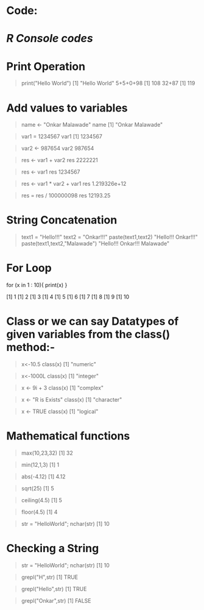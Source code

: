 Code:
=====
***R Console codes***
=====================

Print Operation
===============
> print("Hello World")
[1] "Hello World"
> 5+5+0+98
[1] 108
> 32+87
[1] 119

Add values to variables
=======================
> name <- "Onkar Malawade"
> name
[1] "Onkar Malawade"

> var1 = 1234567
> var1
[1] 1234567

> var2 <- 987654
> var2
 987654

> res <- var1 + var2
> res
 2222221

> res <- var1 
> res
 1234567

> res <- var1 * var2 + var1
> res
 1.219326e+12

> res = res / 100000098
> res
 12193.25

String Concatenation
====================
> text1 = "Hello!!!"
> text2 = "Onkar!!!"
> paste(text1,text2)
 "Hello!!! Onkar!!!"
> paste(text1,text2,"Malawade")
 "Hello!!! Onkar!!! Malawade"

For Loop
========
 for (x in 1 : 10){
 print(x)
 }

[1] 1
[1] 2
[1] 3
[1] 4
[1] 5
[1] 6
[1] 7
[1] 8
[1] 9
[1] 10

Class or we can say Datatypes of given variables from the class() method:-
=============================================================
> x<-10.5
> class(x)
[1] "numeric"

> x<-1000L
> class(x)
[1] "integer"

> x <- 9i + 3
> class(x)
[1] "complex"

> x <- "R is Exists"
> class(x)
[1] "character"

> x <- TRUE
> class(x)
[1] "logical"


Mathematical functions
=================
> max(10,23,32)
[1] 32

> min(12,1,3)
[1] 1

> abs(-4.12)
[1] 4.12

> sqrt(25)
[1] 5

> ceiling(4.5)
[1] 5

> floor(4.5)
[1] 4

>  str = "HelloWorld";
> nchar(str)
[1] 10

Checking a String
=================
> str = "HelloWorld"; 
> nchar(str)
[1] 10

> grepl("H",str)
[1] TRUE

> grepl("Hello",str)
[1] TRUE

> grepl("Onkar",str)
[1] FALSE



